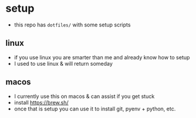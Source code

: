 # setup

- this repo has `dotfiles/` with some setup scripts

## linux

- if you use linux you are smarter than me and already know how to setup
- I used to use linux & will return someday

## macos

- I currently use this on macos & can assist if you get stuck
- install <https://brew.sh/>
- once that is setup you can use it to install git, pyenv + python, etc.

